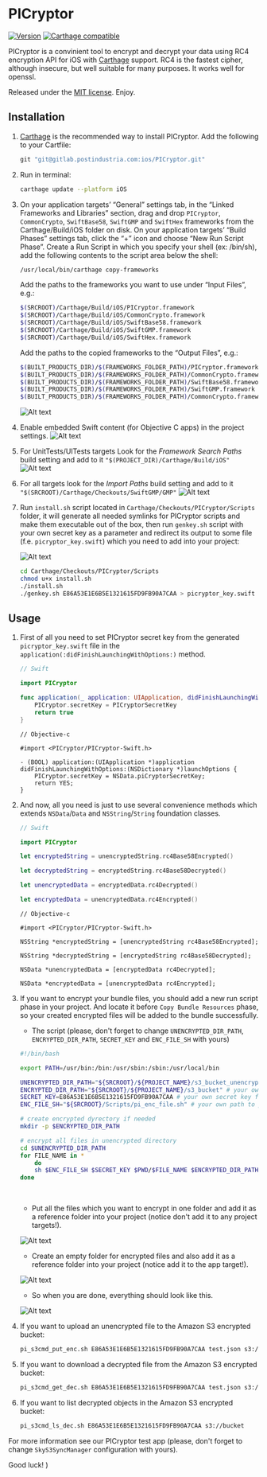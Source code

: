 # PICryptor

[![Version](https://img.shields.io/github/tag/KovtunOleg/PICryptor.svg)](https://github.com/KovtunOleg/PICryptor/tags)
[![Carthage compatible](https://img.shields.io/badge/Carthage-compatible-4BC51D.svg?style=flat)](https://github.com/Carthage/Carthage)

PICryptor is a convinient tool to encrypt and decrypt your data using RC4 encryption API for iOS with [Carthage](https://github.com/carthage/carthage) support. RC4 is the fastest cipher, although insecure, but well suitable for many purposes. It works well for openssl.

Released under the [MIT license](LICENSE). Enjoy.


## Installation

1.  [Carthage](https://github.com/carthage/carthage) is the recommended way to install PICryptor. Add the following to your Cartfile:

    ``` ruby
    git "git@gitlab.postindustria.com:ios/PICryptor.git"
    ```

2.  Run in terminal:
    ``` bash
    carthage update --platform iOS
    ```

3. On your application targets’ “General” settings tab, in the “Linked Frameworks and Libraries” section, drag and drop `PICryptor`, `CommonCrypto`, `SwiftBase58`, `SwiftGMP` and `SwiftHex` frameworks from the Carthage/Build/iOS folder on disk. 
On your application targets’ “Build Phases” settings tab, click the “+” icon and choose “New Run Script Phase”. Create a Run Script in which you specify your shell (ex: /bin/sh), add the following contents to the script area below the shell:

    ``` bash
    /usr/local/bin/carthage copy-frameworks
    ```

    Add the paths to the frameworks you want to use under “Input Files”, e.g.:

    ``` bash
    $(SRCROOT)/Carthage/Build/iOS/PICryptor.framework
    $(SRCROOT)/Carthage/Build/iOS/CommonCrypto.framework
    $(SRCROOT)/Carthage/Build/iOS/SwiftBase58.framework
    $(SRCROOT)/Carthage/Build/iOS/SwiftGMP.framework
    $(SRCROOT)/Carthage/Build/iOS/SwiftHex.framework
    ```

    Add the paths to the copied frameworks to the “Output Files”, e.g.:

    ``` bash
    $(BUILT_PRODUCTS_DIR)/$(FRAMEWORKS_FOLDER_PATH)/PICryptor.framework
    $(BUILT_PRODUCTS_DIR)/$(FRAMEWORKS_FOLDER_PATH)/CommonCrypto.framework
    $(BUILT_PRODUCTS_DIR)/$(FRAMEWORKS_FOLDER_PATH)/SwiftBase58.framework
    $(BUILT_PRODUCTS_DIR)/$(FRAMEWORKS_FOLDER_PATH)/SwiftGMP.framework
    $(BUILT_PRODUCTS_DIR)/$(FRAMEWORKS_FOLDER_PATH)/CommonCrypto.framework
    ```

    ![Alt text](https://monosnap.com/file/zBefGdgUhGQFZ2cRHQRydPhUpORaCt.png)

4. Enable embedded Swift content (for Objective C apps) in the project settings.
![Alt text](https://monosnap.com/file/Rmyn6j1mxcrrI2QgVDCOqyWeZShftQ.png)

5. For UnitTests/UITests targets Look for the *Framework Search Paths* build setting and add to it `"$(PROJECT_DIR)/Carthage/Build/iOS"`
![Alt text](https://monosnap.com/file/r5ZUscoOTH8csq7DCJjHMiKTiq7Aqi.png)

6. For all targets look for the *Import Paths* build setting and add to it `"$(SRCROOT)/Carthage/Checkouts/SwiftGMP/GMP"`
![Alt text](https://monosnap.com/file/ShcYfCZAecPm4hCqDcURoKUxYojmSV.png)

7. Run `install.sh` script located in `Carthage/Checkouts/PICryptor/Scripts` folder, it will generate all needed symlinks for PICryptor scripts and make them executable out of the box, then run `genkey.sh` script with your own secret key as a parameter and redirect its output to some file (f.e. `picryptor_key.swift`) which you need to add into your project: 

    ![Alt text](https://monosnap.com/file/19rv3rlFPYhztdLbcoZlFW0RqppWiu.png)
    
    ``` bash
    cd Carthage/Checkouts/PICryptor/Scripts
    chmod u+x install.sh
    ./install.sh
    ./genkey.sh E86A53E1E6B5E1321615FD9FB90A7CAA > picryptor_key.swift
    ```

## Usage
1.  First of all you need to set PICryptor secret key from the generated `picryptor_key.swift` file in the `application(:didFinishLaunchingWithOptions:)` method.

    ``` swift
    // Swift
    
    import PICryptor
    
    func application(_ application: UIApplication, didFinishLaunchingWithOptions launchOptions: [UIApplicationLaunchOptionsKey: Any]?) -> Bool {
        PICryptor.secretKey = PICryptorSecretKey
        return true
    }
    ```

    ``` objc
    // Objective-c
    
    #import <PICryptor/PICryptor-Swift.h>
    
    - (BOOL) application:(UIApplication *)application didFinishLaunchingWithOptions:(NSDictionary *)launchOptions {
        PICryptor.secretKey = NSData.piCryptorSecretKey;
        return YES;
    }
    ```

2.  And now, all you need is just to use several convenience methods which extends `NSData`/`Data` and `NSString`/`String` foundation classes.

    ``` swift
    // Swift
    
    import PICryptor
    
    let encryptedString = unencryptedString.rc4Base58Encrypted()
    
    let decryptedString = encryptedString.rc4Base58Decrypted()

    let unencryptedData = encryptedData.rc4Decrypted()

    let encryptedData = unencryptedData.rc4Encrypted()
    ```
    
    ``` objc
    // Objective-c
    
    #import <PICryptor/PICryptor-Swift.h>
    
    NSString *encryptedString = [unencryptedString rc4Base58Encrypted];
    
    NSString *decryptedString = [encryptedString rc4Base58Decrypted];

    NSData *unencryptedData = [encryptedData rc4Decrypted];

    NSData *encryptedData = [unencryptedData rc4Encrypted];
    ```

3. If you want to encrypt your bundle files, you should add a new run script phase in your project. And locate it before `Copy Bundle Resources` phase, so your created encrypted files will be added to the bundle successfully.
    * The script (please, don't forget to change `UNENCRYPTED_DIR_PATH`, `ENCRYPTED_DIR_PATH`, `SECRET_KEY` and `ENC_FILE_SH` with yours)

    ``` bash
	#!/bin/bash
	
	export PATH=/usr/bin:/bin:/usr/sbin:/sbin:/usr/local/bin
	
	UNENCRYPTED_DIR_PATH="${SRCROOT}/${PROJECT_NAME}/s3_bucket_unencrypted" # your own path to unencrypted folder
	ENCRYPTED_DIR_PATH="${SRCROOT}/${PROJECT_NAME}/s3_bucket" # your own path to encrypted folder
	SECRET_KEY=E86A53E1E6B5E1321615FD9FB90A7CAA # your own secret key for openssl (can be found in picryptor_key.swift file)
	ENC_FILE_SH="${SRCROOT}/Scripts/pi_enc_file.sh" # your own path to pi_enc_file.sh script
	
	# create encrypted dyrectory if needed
	mkdir -p $ENCRYPTED_DIR_PATH
	
	# encrypt all files in unencrypted directory
	cd $UNENCRYPTED_DIR_PATH
	for FILE_NAME in *
		do
		sh $ENC_FILE_SH $SECRET_KEY $PWD/$FILE_NAME $ENCRYPTED_DIR_PATH
	done
	
	```
    &#8291;
    * Put all the files which you want to encrypt in one folder and add it as a reference folder into your project (notice don't add it to any project targets!).

    ![Alt text](https://monosnap.com/file/RDftKTsOvlDcElTLsapm5F4IchzvEU.png)
    * Create an empty folder for encrypted files and also add it as a reference folder into your project (notice add it to the app target!).

    ![Alt text](https://monosnap.com/file/4JarRmRgeK47dKaGs5OsNm7ahTwOjm.png)
    * So when you are done, everything should look like this.

    ![Alt text](https://monosnap.com/file/KslJfdzoj70E4KdQAoylleVwsePEqd.png)

4. If you want to upload an unencrypted file to the Amazon S3 encrypted bucket: 

    ``` bash
    pi_s3cmd_put_enc.sh E86A53E1E6B5E1321615FD9FB90A7CAA test.json s3://bucket
    ```

5. If you want to download a decrypted file from the Amazon S3 encrypted bucket:
    
    ``` bash
    pi_s3cmd_get_dec.sh E86A53E1E6B5E1321615FD9FB90A7CAA test.json s3://bucket
    ```

6. If you want to list decrypted objects in the Amazon S3 encrypted bucket:
    
    ``` bash
    pi_s3cmd_ls_dec.sh E86A53E1E6B5E1321615FD9FB90A7CAA s3://bucket
    ```

For more information see our PICryptor test app (please, don't forget to change `SkyS3SyncManager` configuration with yours).

Good luck! )